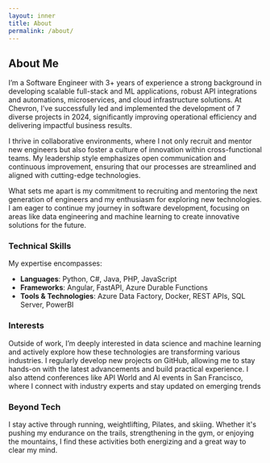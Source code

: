 ```yaml
---
layout: inner
title: About
permalink: /about/
---
```


## About Me

I’m a Software Engineer with 3+ years of experience a strong background in developing scalable full-stack and ML applications, robust API integrations and automations, microservices, and cloud infrastructure solutions. At Chevron, I’ve successfully led and implemented the development of 7 diverse projects in 2024, significantly improving operational efficiency and delivering impactful business results.

I thrive in collaborative environments, where I not only recruit and mentor new engineers but also foster a culture of innovation within cross-functional teams. My leadership style emphasizes open communication and continuous improvement, ensuring that our processes are streamlined and aligned with cutting-edge technologies.

What sets me apart is my commitment to recruiting and mentoring the next generation of engineers and my enthusiasm for exploring new technologies. I am eager to continue my journey in software development, focusing on areas like data engineering and machine learning to create innovative solutions for the future.


### Technical Skills

My expertise encompasses:
* **Languages**: Python, C#, Java, PHP, JavaScript
* **Frameworks**: Angular, FastAPI, Azure Durable Functions
* **Tools & Technologies**: Azure Data Factory, Docker, REST APIs, SQL Server, PowerBI

### Interests

Outside of work, I’m deeply interested in data science and machine learning and actively explore how these technologies are transforming various industries. I regularly develop new projects on GitHub, allowing me to stay hands-on with the latest advancements and build practical experience. I also attend conferences like API World and AI events in San Francisco, where I connect with industry experts and stay updated on emerging trends

### Beyond Tech
I stay active through running, weightlifting, Pilates, and skiing. Whether it's pushing my endurance on the trails, strengthening in the gym, or enjoying the mountains, I find these activities both energizing and a great way to clear my mind.
